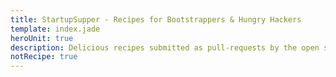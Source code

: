 ```yaml
---
title: StartupSupper - Recipes for Bootstrappers & Hungry Hackers
template: index.jade
heroUnit: true
description: Delicious recipes submitted as pull-requests by the open source community.
notRecipe: true
---
```

